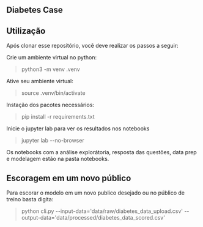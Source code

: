 ## Diabetes Case

## Utilização

Após clonar esse repositório, você deve realizar os passos a seguir:

Crie um ambiente virtual no python:
> python3 -m venv .venv

Ative seu ambiente virtual:
> source .venv/bin/activate

Instação dos pacotes necessários:
> pip install -r requirements.txt

Inicie o jupyter lab para ver os resultados nos notebooks
> jupyter lab --no-browser

Os notebooks com a análise explorátoria, resposta das questões, data prep e modelagem estão na pasta notebooks.

## Escoragem em um novo público
Para escorar o modelo em um novo publico desejado ou no público de treino basta digita:

> python cli.py --input-data='data/raw/diabetes_data_upload.csv' --output-data='data/processed/diabetes_data_scored.csv'
